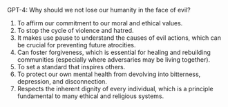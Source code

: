 
GPT-4: Why should we not lose our humanity in the face of evil?

1. To affirm our commitment to our moral and ethical values.
2. To stop the cycle of violence and hatred.
3. It makes use pause to understand the causes of evil actions, which can be crucial for preventing future atrocities.
4. Can foster forgiveness, which is essential for healing and rebuilding communities (especially where adversaries may be living together).
5. To set a standard that inspires others.
6. To protect our own mental health from devolving into bitterness, depression, and disconnection.
7. Respects the inherent dignity of every individual, which is a principle fundamental to many ethical and religious systems.

